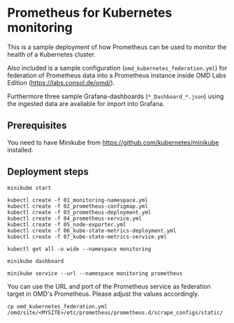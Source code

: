 # Prometheus for Kubernetes monitoring

This is a sample deployment of how Prometheus can be used to monitor the health of a Kubernetes cluster.

Also included is a sample configuration (``omd_kubernetes_federation.yml``) for federation of Prometheus data into a Prometheus instance inside OMD Labs Edition (https://labs.consol.de/omd/).

Furthermore three sample Grafana-dashboards (``*_Dashboard_*.json``) using the ingested data are available for import into Grafana.

## Prerequisites

You need to have Minikube from https://github.com/kubernetes/minikube installed.

## Deployment steps

```
minikube start

kubectl create -f 01_monitoring-namespace.yml
kubectl create -f 02_prometheus-configmap.yml
kubectl create -f 03_prometheus-deployment.yml
kubectl create -f 04_prometheus-service.yml
kubectl create -f 05_node-exporter.yml
kubectl create -f 06_kube-state-metrics-deployment.yml
kubectl create -f 07_kube-state-metrics-service.yml

kubectl get all -o wide --namespace monitoring

minikube dashboard

minikube service --url --namespace monitoring prometheus
```

You can use the URL and port of the Prometheus service as federation target in OMD's Prometheus. Please adjust the values accordingly.

```
cp omd_kubernetes_federation.yml /omd/site/<MYSITE>/etc/prometheus/prometheus.d/scrape_configs/static/
```
